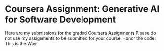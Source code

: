 # Coursera Assignment: Generative AI for Software Development
Here are my submissions for the graded Coursera Assignments
Please do not use my assignments to be submitted for your course. Honor the code: This is the Way!
